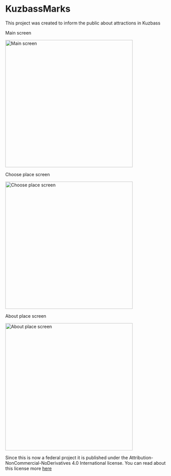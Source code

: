 # KuzbassMarks

This project was created to inform the public about attractions in Kuzbass 

Main screen

<img src="https://github.com/user-attachments/assets/49f941e8-cb5d-4ea9-b4c7-6a244ea81824" alt="Main screen" width="400"> 

Choose place screen

<img src="https://github.com/user-attachments/assets/c44a6df1-ee5a-4eee-86cb-96bdc8dbc5fe" alt="Choose place screen" width="400">

About place screen

<img src="https://github.com/user-attachments/assets/9fc4b7d8-bce7-4090-9f5a-f0261ede1c65" alt="About place screen" width="400">


Since this is now a federal project it is published under the Attribution-NonCommercial-NoDerivatives 4.0 International license.
You can read about this license more <a href="https://creativecommons.org/licenses/by-nc-nd/4.0/">here</a>
